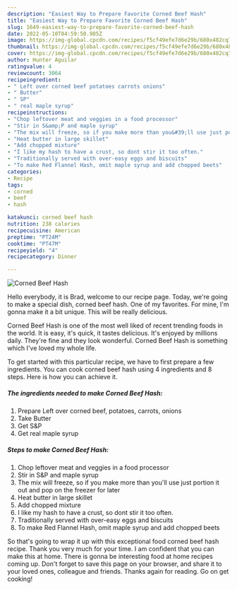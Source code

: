 ```yaml
---
description: "Easiest Way to Prepare Favorite Corned Beef Hash"
title: "Easiest Way to Prepare Favorite Corned Beef Hash"
slug: 1649-easiest-way-to-prepare-favorite-corned-beef-hash
date: 2022-05-10T04:59:50.985Z
image: https://img-global.cpcdn.com/recipes/f5cf49efe7d6e29b/680x482cq70/corned-beef-hash-recipe-main-photo.jpg
thumbnail: https://img-global.cpcdn.com/recipes/f5cf49efe7d6e29b/680x482cq70/corned-beef-hash-recipe-main-photo.jpg
cover: https://img-global.cpcdn.com/recipes/f5cf49efe7d6e29b/680x482cq70/corned-beef-hash-recipe-main-photo.jpg
author: Hunter Aguilar
ratingvalue: 4
reviewcount: 3064
recipeingredient:
- " Left over corned beef potatoes carrots onions"
- " Butter"
- " SP"
- " real maple syrup"
recipeinstructions:
- "Chop leftover meat and veggies in a food processor"
- "Stir in S&amp;P and maple syrup"
- "The mix will freeze, so if you make more than you&#39;ll use just portion it out and pop on the freezer for later"
- "Heat butter in large skillet"
- "Add chopped mixture"
- "I like my hash to have a crust, so dont stir it too often."
- "Traditionally served with over-easy eggs and biscuits"
- "To make Red Flannel Hash, omit maple syrup and add chopped beets"
categories:
- Recipe
tags:
- corned
- beef
- hash

katakunci: corned beef hash 
nutrition: 238 calories
recipecuisine: American
preptime: "PT24M"
cooktime: "PT47M"
recipeyield: "4"
recipecategory: Dinner

---
```



![Corned Beef Hash](https://img-global.cpcdn.com/recipes/f5cf49efe7d6e29b/680x482cq70/corned-beef-hash-recipe-main-photo.jpg)

Hello everybody, it is Brad, welcome to our recipe page. Today, we're going to make a special dish, corned beef hash. One of my favorites. For mine, I'm gonna make it a bit unique. This will be really delicious.

Corned Beef Hash is one of the most well liked of recent trending foods in the world. It is easy, it's quick, it tastes delicious. It's enjoyed by millions daily. They're fine and they look wonderful. Corned Beef Hash is something which I've loved my whole life.




To get started with this particular recipe, we have to first prepare a few ingredients. You can cook corned beef hash using 4 ingredients and 8 steps. Here is how you can achieve it.

<!--inarticleads1-->

##### The ingredients needed to make Corned Beef Hash:

1. Prepare  Left over corned beef, potatoes, carrots, onions
1. Take  Butter
1. Get  S&amp;P
1. Get  real maple syrup




<!--inarticleads2-->

##### Steps to make Corned Beef Hash:

1. Chop leftover meat and veggies in a food processor
1. Stir in S&amp;P and maple syrup
1. The mix will freeze, so if you make more than you&#39;ll use just portion it out and pop on the freezer for later
1. Heat butter in large skillet
1. Add chopped mixture
1. I like my hash to have a crust, so dont stir it too often.
1. Traditionally served with over-easy eggs and biscuits
1. To make Red Flannel Hash, omit maple syrup and add chopped beets




So that's going to wrap it up with this exceptional food corned beef hash recipe. Thank you very much for your time. I am confident that you can make this at home. There is gonna be interesting food at home recipes coming up. Don't forget to save this page on your browser, and share it to your loved ones, colleague and friends. Thanks again for reading. Go on get cooking!
